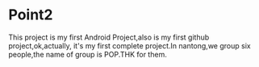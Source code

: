 # Point2
This project is my first Android Project,also is my first github project,ok,actually, it's my first complete project.In nantong,we group six people,the name of group is POP.THK for them.
